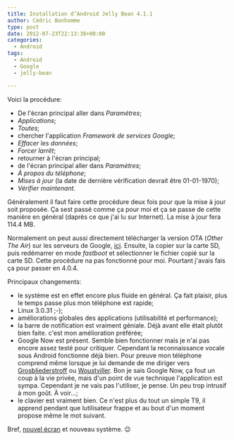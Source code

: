 ```yaml
---
title: Installation d’Android Jelly Bean 4.1.1
author: Cédric Bonhomme
type: post
date: 2012-07-23T22:13:38+00:00
categories:
  - Android
tags:
  - Android
  - Google
  - jelly-bean

---
```

Voici la procédure:

  * De l'écran principal aller dans _Paramètres_;
  * _Applications_;
  * _Toutes_;
  * chercher l'application _Framework de services Google_;
  * _Effacer les données_;
  * _Forcer larrêt_;
  * retourner à l'écran principal;
  * de l'écran principal aller dans _Paramètres_;
  * _À propos du téléphone_;
  * _Mises à jour_ (la date de dernière vérification devrait être 01-01-1970);
  * _Vérifier maintenant_.

Généralement il faut faire cette procédure deux fois pour que la mise à jour soit proposée. Ça sest passé comme ça pour moi et ça se passe de cette manière en général (daprès ce que j'ai lu sur Internet). La mise à jour fera 114.4 MB.

Normalement on peut aussi directement télécharger la version OTA (_Other The Air_) sur les serveurs de Google, [ici][1]. Ensuite, la copier sur la carte SD, puis redémarrer en mode _fastboot_ et sélectionner le fichier copié sur la carte SD. Cette procédure na pas fonctionné pour moi. Pourtant j'avais fais ça pour passer en 4.0.4.

Principaux changements:

  * le système est en effet encore plus fluide en général. Ça fait plaisir, plus le temps passe plus mon téléphone est rapide;
  * Linux 3.0.31 ;-);
  * améliorations globales des applications (utilisabilité et performance);
  * la barre de notification est vraiment géniale. Déjà avant elle était plutôt bien faite. c'est mon amélioration préférée;
  * Google Now est présent. Semble bien fonctionner mais je n'ai pas encore assez testé pour critiquer. Cependant la reconnaissance vocale sous Android fonctionne déjà bien. Pour preuve mon téléphone comprend même lorsque je lui demande de me diriger vers [Grosbliederstroff][2] ou [Woustviller][3]. Bon je sais Google Now, ça fout un coup à la vie privée, mais d'un point de vue technique l'application est sympa. Cependant je ne vais pas l'utiliser, je pense. Un peu trop intrusif à mon goût. À voir…;
  * le clavier est vraiment bien. Ce n'est plus du tout un simple T9, il apprend pendant que lutilisateur frappe et au bout d'un moment propose même le mot suivant.

Bref, [nouvel écran][4] et nouveau système. 😉

 [1]: http://android.clients.google.com/packages/ota/google_crespo/9ZGgDXDi.zip
 [2]: http://fr.wikipedia.org/wiki/Grosbliederstroff
 [3]: http://fr.wikipedia.org/wiki/Woustviller
 [4]: http://blog.cedricbonhomme.org/2012/07/06/reparation-de-lecran-du-nexus-s/
